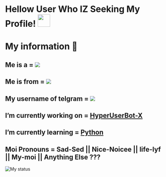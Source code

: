 <html>
  
# Hellow User Who IZ Seeking My Profile! <img src="https://raw.githubusercontent.com/MartinHeinz/MartinHeinz/master/wave.gif" width="40px">

# My information 📜

## Me is a = ![](https://img.shields.io/badge/-student🤓🤓-neongreen)

## Me is from = ![](https://img.shields.io/badge/-India😁😁-black)

## My username of telgram = ![](https://img.shields.io/badge/@UNKNOWN_MEMBER_69-neonpink)

## I’m currently working on = [HyperUserBot-X](https://github.com/ahirearyan2/HyperUserBot-X)

## I’m currently learning = [Python](https://www.python.org)

## Moi Pronouns = Sad-Sed || Nice-Noicee || life-lyf || My-moi || Anything Else ???

![My status](https://github-readme-stats.vercel.app/api?username=ahirearyan2&show_icons=true&theme=tokyonight)

</body>

</html>



<!--
**ahirearyan2/ahirearyan2** is a ✨ _special_ ✨ repository because its `README.md` (this file) appears on your GitHub profile.

Here are some ideas to get you started:

- 👯 I’m looking to collaborate on ...
- 🤔 I’m looking for help with ...
- 💬 Ask me about ...
- 📫 How to reach me: ...
- 😄 Pronouns: ...
- ⚡ Fun fact: ...
-->
